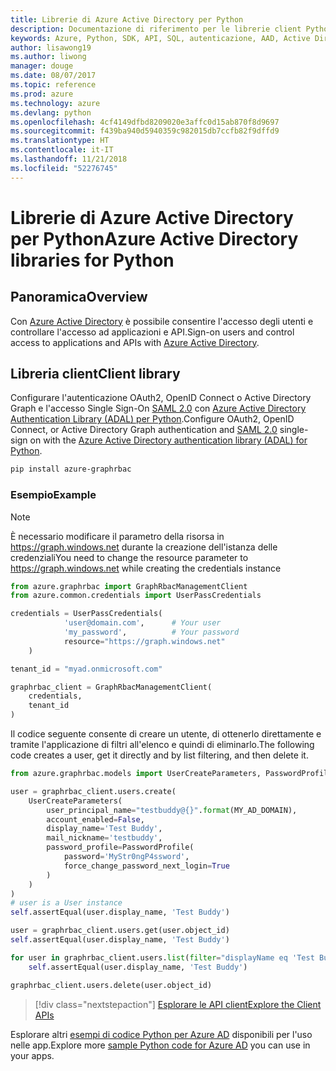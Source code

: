 ```yaml
---
title: Librerie di Azure Active Directory per Python
description: Documentazione di riferimento per le librerie client Python per Azure Active Directory
keywords: Azure, Python, SDK, API, SQL, autenticazione, AAD, Active Directory, Graph, OAuth 2.0
author: lisawong19
ms.author: liwong
manager: douge
ms.date: 08/07/2017
ms.topic: reference
ms.prod: azure
ms.technology: azure
ms.devlang: python
ms.openlocfilehash: 4cf4149dfbd8209020e3affc0d15ab870f8d9697
ms.sourcegitcommit: f439ba940d5940359c982015db7ccfb82f9dffd9
ms.translationtype: HT
ms.contentlocale: it-IT
ms.lasthandoff: 11/21/2018
ms.locfileid: "52276745"
---
```

# <a name="azure-active-directory-libraries-for-python"></a><span data-ttu-id="40a20-104">Librerie di Azure Active Directory per Python</span><span class="sxs-lookup"><span data-stu-id="40a20-104">Azure Active Directory libraries for Python</span></span>

## <a name="overview"></a><span data-ttu-id="40a20-105">Panoramica</span><span class="sxs-lookup"><span data-stu-id="40a20-105">Overview</span></span>

<span data-ttu-id="40a20-106">Con [Azure Active Directory](/azure/active-directory/active-directory-whatis) è possibile consentire l'accesso degli utenti e controllare l'accesso ad applicazioni e API.</span><span class="sxs-lookup"><span data-stu-id="40a20-106">Sign-on users and control access to applications and APIs with [Azure Active Directory](/azure/active-directory/active-directory-whatis).</span></span>

## <a name="client-library"></a><span data-ttu-id="40a20-107">Libreria client</span><span class="sxs-lookup"><span data-stu-id="40a20-107">Client library</span></span>

<span data-ttu-id="40a20-108">Configurare l'autenticazione OAuth2, OpenID Connect o Active Directory Graph e l'accesso Single Sign-On [SAML 2.0](https://docs.microsoft.com/azure/active-directory/develop/active-directory-saml-protocol-reference) con [Azure Active Directory Authentication Library (ADAL) per Python](https://github.com/AzureAD/azure-activedirectory-library-for-python).</span><span class="sxs-lookup"><span data-stu-id="40a20-108">Configure OAuth2, OpenID Connect, or Active Directory Graph authentication and [SAML 2.0](https://docs.microsoft.com/azure/active-directory/develop/active-directory-saml-protocol-reference) single-sign on with the [Azure Active Directory authentication library (ADAL) for Python](https://github.com/AzureAD/azure-activedirectory-library-for-python).</span></span>

```bash
pip install azure-graphrbac
```

### <a name="example"></a><span data-ttu-id="40a20-109">Esempio</span><span class="sxs-lookup"><span data-stu-id="40a20-109">Example</span></span>
> [!NOTE]
> <span data-ttu-id="40a20-110">È necessario modificare il parametro della risorsa in https://graph.windows.net durante la creazione dell'istanza delle credenziali</span><span class="sxs-lookup"><span data-stu-id="40a20-110">You need to change the resource parameter to https://graph.windows.net while creating the credentials instance</span></span>

```python
from azure.graphrbac import GraphRbacManagementClient
from azure.common.credentials import UserPassCredentials

credentials = UserPassCredentials(
            'user@domain.com',      # Your user
            'my_password',          # Your password
            resource="https://graph.windows.net"
    )

tenant_id = "myad.onmicrosoft.com"

graphrbac_client = GraphRbacManagementClient(
    credentials,
    tenant_id
)
```
<span data-ttu-id="40a20-111">Il codice seguente consente di creare un utente, di ottenerlo direttamente e tramite l'applicazione di filtri all'elenco e quindi di eliminarlo.</span><span class="sxs-lookup"><span data-stu-id="40a20-111">The following code creates a user, get it directly and by list filtering, and then delete it.</span></span>
```python
from azure.graphrbac.models import UserCreateParameters, PasswordProfile

user = graphrbac_client.users.create(
    UserCreateParameters(
        user_principal_name="testbuddy@{}".format(MY_AD_DOMAIN),
        account_enabled=False,
        display_name='Test Buddy',
        mail_nickname='testbuddy',
        password_profile=PasswordProfile(
            password='MyStr0ngP4ssword',
            force_change_password_next_login=True
        )
    )
)
# user is a User instance
self.assertEqual(user.display_name, 'Test Buddy')

user = graphrbac_client.users.get(user.object_id)
self.assertEqual(user.display_name, 'Test Buddy')

for user in graphrbac_client.users.list(filter="displayName eq 'Test Buddy'"):
    self.assertEqual(user.display_name, 'Test Buddy')

graphrbac_client.users.delete(user.object_id)
```

> [!div class="nextstepaction"]
> [<span data-ttu-id="40a20-112">Esplorare le API client</span><span class="sxs-lookup"><span data-stu-id="40a20-112">Explore the Client APIs</span></span>](/python/api/overview/azure/activedirectory/client)

<span data-ttu-id="40a20-113">Esplorare altri [esempi di codice Python per Azure AD](https://azure.microsoft.com/en-us/resources/samples/?term=active+directory&platform=python) disponibili per l'uso nelle app.</span><span class="sxs-lookup"><span data-stu-id="40a20-113">Explore more [sample Python code for Azure AD](https://azure.microsoft.com/en-us/resources/samples/?term=active+directory&platform=python) you can use in your apps.</span></span>
